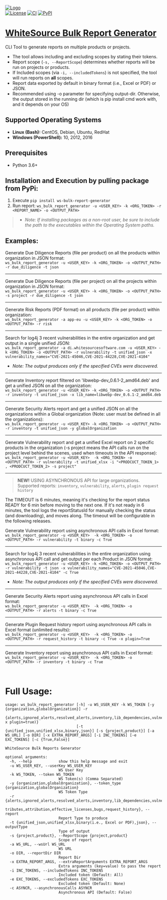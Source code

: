 [![Logo](https://whitesource-resources.s3.amazonaws.com/ws-sig-images/Whitesource_Logo_178x44.png)](https://www.whitesourcesoftware.com/)  
[![License](https://img.shields.io/badge/License-Apache%202.0-yellowgreen.svg)](https://opensource.org/licenses/Apache-2.0)
[![CI](https://github.com/whitesource-ps/ws-bulk-report-generator/actions/workflows/ci.yml/badge.svg)](https://github.com/whitesource-ps/ws-bulk-report-generator/actions/workflows/ci.yml)
[![PyPI](https://img.shields.io/pypi/v/ws-bulk-report-generator?style=plastic)](https://pypi.org/project/ws-bulk-report-generator/)
# [WhiteSource Bulk Report Generator](https://github.com/whitesource-ps/ws-bulk-report-generator)
CLI Tool to generate reports on multiple products or projects.
* The tool allows including and excluding scopes by stating their tokens.
* Report scope (`-s, --ReportScope`) determines whether reports will be run on projects or products.
* If Included scopes (via `-i, --includedTokens`) is not specified, the tool will run reports on **all** scopes.
* Report data exported by default in binary format (i.e., Excel or PDF) or JSON.
* Recommended using -o parameter for specifying output-dir. Otherwise, the output stored in the running dir (which is pip install cmd work with, and it depends on your OS)

## Supported Operating Systems
- **Linux (Bash):**	CentOS, Debian, Ubuntu, RedHat
- **Windows (PowerShell):**	10, 2012, 2016

## Prerequisites
* Python 3.6+

## Installation and Execution by pulling package from PyPi:
1. Execute `pip install ws-bulk-report-generator`
2. Run report: `ws_bulk_report_generator -u <USER_KEY> -k <ORG_TOKEN> -r <REPORT_NAME> -o <OUTPUT_PATH>`
>* *Note:  If installing packages as a non-root user, be sure to include the path to the executables within the Operating System paths.*

## Examples:
Generate Due Diligence Reports (file per product) on all the products within organization in JSON format:  
`ws_bulk_report_generator -u <USER_KEY> -k <ORG_TOKEN> -o <OUTPUT_PATH> -r due_diligence -t json`

---

Generate Due Diligence Reports (file per project) on all the projects within organization in JSON format:  
`ws_bulk_report_generator -u <USER_KEY> -k <ORG_TOKEN> -o <OUTPUT_PATH> -s project -r due_diligence -t json`

---

Generate Risk Reports (PDF format) on all products (file per product) within organization:  
`ws_bulk_report_generator -a app-eu -u <USER_KEY> -k <ORG_TOKEN> -o <OUTPUT_PATH> -r risk`

---

Search for log4j 3 recent vulnerabilities in the entire organization and get output in a single unified JSON:  
`ws_bulk_report_generator -a di.whitesourcesoftware.com -u <USER_KEY> -k <ORG_TOKEN> -o <OUTPUT_PATH> -r vulnerability -t unified_json -x vulnerability_names="CVE-2021-45046,CVE-2021-44228,CVE-2021-4104"`  
* *Note: The output produces only if the specified CVEs were discovered.*

---

Generate Inventory report filtered on 'libwebp-dev_0.6.1-2_amd64.deb' and get a unified JSON on all the organization:  
`ws_bulk_report_generator -u <USER_KEY> -k <ORG_TOKEN> -o <OUTPUT_PATH> -r inventory -t unified_json -x lib_name=libwebp-dev_0.6.1-2_amd64.deb`

---

Generate Security Alerts report and get a unified JSON on all the organizations within a Global organization (Note: user must be defined in all the organizations):  
`ws_bulk_report_generator -u <USER_KEY> -k <ORG_TOKEN> -o <OUTPUT_PATH> -r inventory -t unified_json -y globalOrganization`

---

Generate Vulnerability report and get a unified Excel report on 2 specific products in the organization (-s project means the API calls run on the project level behind the scenes, used when timeouts in the API response):  
`ws_bulk_report_generator -u <USER_KEY>  -k <ORG_TOKEN> -o <OUTPUT_PATH> -r vulnerability -t unified_xlsx -i "<PRODCUCT_TOKEN_1> , <PRODCUCT_TOKEN_2> -s project"`

---


>**NEW!** USING ASYNCHRONOUS API for large organizations.  
Supported reports: `inventory`, `vulnerability`, `alerts`, `plugin request history`

The TIMEOUT is 6 minutes, meaning it's checking for the report status READY for 6 min before moving to the next one. If it's not ready in 6 minutes, the tool logs the reportStatusId for manually checking the status (and downloading), and moves along. The timeout will be configurable in the following releases.

Generate Vulnerability report using asynchronous API calls in Excel format:  
`ws_bulk_report_generator -u <USER_KEY>  -k <ORG_TOKEN> -o <OUTPUT_PATH> -r vulnerability -t binary -c True`

---

Search for log4j 3 recent vulnerabilities in the entire organization using asynchronous API call and get output per each Product in JSON format:  
`ws_bulk_report_generator -u <USER_KEY> -k <ORG_TOKEN> -o <OUTPUT_PATH> -r vulnerability -t json -x vulnerability_names="CVE-2021-45046,CVE-2021-44228,CVE-2021-4104" -c True`  
* *Note: The output produces only if the specified CVEs were discovered.* 

---

Generate Security Alerts report using asynchronous API calls in Excel format:  
`ws_bulk_report_generator -u <USER_KEY>  -k <ORG_TOKEN> -o <OUTPUT_PATH> -r alerts -t binary -c True`

---

Generate Plugin Request history report using asynchronous API calls in Excel format (unlimited results):  
`ws_bulk_report_generator -u <USER_KEY>  -k <ORG_TOKEN> -o <OUTPUT_PATH> -r request_history -t binary -c True -x plugin=True`

---

Generate Inventory report using asynchronous API calls in Excel format:  
`ws_bulk_report_generator -u <USER_KEY>  -k <ORG_TOKEN> -o <OUTPUT_PATH> -r inventory -t binary -c True`

<br/>  

# Full Usage:
```shell
usage: ws_bulk_report_generator [-h] -u WS_USER_KEY -k WS_TOKEN [-y {organization,globalOrganization}] -r
                                {alerts,ignored_alerts,resolved_alerts,inventory,lib_dependencies,vulnerability,container_vulnerability,source_files,source_file_inventory,in_house_libraries,in_house,risk,library_location,license_compatibility,due_diligence,attributes,attribution,effective_licenses,bugs,request_history(-x plugin=true)}
                                [-t {unified_json,unified_xlsx,binary,json}] [-s {project,product}] [-a WS_URL] [-o DIR] [-x EXTRA_REPORT_ARGS] [-i INC_TOKENS] [-e EXC_TOKENS] [-c {True,False}]

WhiteSource Bulk Reports Generator

optional arguments:
  -h, --help            show this help message and exit
  -u WS_USER_KEY, --userKey WS_USER_KEY
                        WS User Key
  -k WS_TOKEN, --token WS_TOKEN
                        WS Token(s) (Comma Separated)
  -y {organization,globalOrganization}, --token_type {organization,globalOrganization}
                        WS Token Type
  -r {alerts,ignored_alerts,resolved_alerts,inventory,lib_dependencies,vulnerability,container_vulnerability,source_files,source_file_inventory,in_house_libraries,in_house,risk,library_location,license_compatibility,due_diligence,at
               tributes,attribution,effective_licenses,bugs,request_history}, --report 
                        Report Type to produce
  -t {unified_json,unified_xlsx,binary(i.e., Excel or PDF),json}, --outputType 
                        Type of output
  -s {project,product}, --ReportScope {project,product}
                        Scope of report
  -a WS_URL, --wsUrl WS_URL
                        WS URL
  -o DIR, --reportDir DIR
                        Report Dir
  -x EXTRA_REPORT_ARGS, --extraReportArguments EXTRA_REPORT_ARGS
                        Extra arguments (key=value) to pass the report
  -i INC_TOKENS, --includedTokens INC_TOKENS
                        Included token (Default: All)
  -e EXC_TOKENS, --excludedTokens EXC_TOKENS
                        Excluded token (Default: None)
  -c ASYNCR, --asynchronousCalls ASYNCR
                        Asynchronous API (Default: False)
```